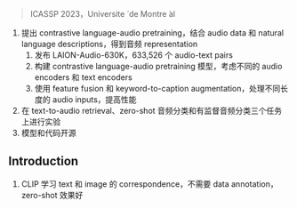 > ICASSP 2023，Universite ́ de Montre ́al
<!-- 翻译 & 理解 -->
<!-- Contrastive learning has shown remarkable success in the field of multimodal representation learning. In this paper, we propose a pipeline of contrastive language-audio pretraining to develop an audio representation by combining audio data with natural lan- guage descriptions. To accomplish this target, we first release LAION-Audio-630K, a large collection of 633,526 audio-text pairs from different data sources. Second, we construct a contrastive language-audio pretraining model by considering different audio en- coders and text encoders. We incorporate the feature fusion mecha- nism and keyword-to-caption augmentation into the model design to further enable the model to process audio inputs of variable lengths and enhance the performance. Third, we perform comprehensive experiments to evaluate our model across three tasks: text-to-audio retrieval, zero-shot audio classification, and supervised audio clas- sification. The results demonstrate that our model achieves superior performance in text-to-audio retrieval task. In audio classification tasks, the model achieves state-of-the-art performance in the zero- shot setting and is able to obtain performance comparable to models’ results in the non-zero-shot setting. LAION-Audio-630K1 and the proposed model2 are both available to the public. -->
1. 提出 contrastive language-audio pretraining，结合 audio data 和 natural language descriptions，得到音频 representation
    1. 发布 LAION-Audio-630K，633,526 个 audio-text pairs
    2. 构建 contrastive language-audio pretraining 模型，考虑不同的 audio encoders 和 text encoders
    3. 使用 feature fusion 和 keyword-to-caption augmentation，处理不同长度的 audio inputs，提高性能
2. 在 text-to-audio retrieval、zero-shot 音频分类和有监督音频分类三个任务上进行实验
3. 模型和代码开源

## Introduction
<!-- Audio is one of the most common information types in the world alongside text and image data. However, different audio tasks typi- cally require finely-annotated data, which limits the amount of avail- able audio data due to the labor-intensive collection procedure. Con- sequently, designing an effective audio representation for many au- dio tasks without requiring a lot of supervision remains a challenge. -->
<!-- The contrastive learning paradigm is a successful solution for training a model on large-scale noisy data collected from internet. The recently proposed Contrastive Language-Image Pretraining (CLIP) [1] learns the correspondence between text and image by projecting them into a shared latent space. The training is conducted by regarding the ground-truth image-text pair as the positive sample and left as negative. In contrast to training on unimodal data, CLIP is not constrained by data annotation and shows great robustness by achieving high accuracy in a zero-shot setting on out-of-domain variations of ImageNet dataset [2]. Additionally, CLIP shows great success in downstream tasks such as text-to-image retrieval and text- guided captioning. Similar to vision, audio and natural languages also contain overlapping information. In audio event classification task, for instance, some text descriptions of an event can be mapped to the corresponding audio. These text descriptions share a similar meaning that could be learned together with the related audio to form an audio representation of crossmodal information. Addition- ally, training such a model requires simply paired audio and text data, which is easy to collect.-->
1. CLIP 学习 text 和 image 的 correspondence，不需要 data annotation，zero-shot 效果好

